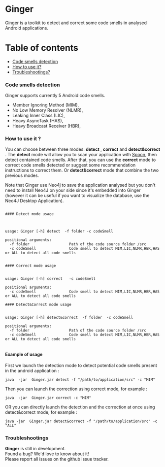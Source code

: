 # Ginger

Ginger is a toolkit to detect and correct  some code smells in analysed Android applications.

# Table of contents
*   [Code smells detection](#code_smells_detection)
*   [How to use it?](#how_to_use_it)
*   [Troubleshootings?](#troubleshootings)


### <a name="code_smells_detection"></a>Code smells detection

Ginger supports currently 5 Android code smells.


* Member Ignoring Method (MIM),
* No Low Memory Resolver (NLMR),
* Leaking Inner Class (LIC),
* Heavy AsyncTask (HAS),
* Heavy Broadcast Receiver (HBR),


### <a name="hoz_to_use_it"></a>How to use it ?



You can choose between three modes: **detect** , **correct** and  **detect&correct** .
The **detect** mode will allow you to scan your  application with [Spoon](https://github.com/INRIA/spoon), then detect contained code smells.
After that, you can use the **correct** mode to correct code smells detected or suggest some recommendation instructions to correct them. Or **detect&correct** mode that combine the two previous modes.

Note that Ginger use Neo4j to save the application analysed but you don't need to install Neo4J on your side since it's embedded into Ginger (however it can be useful if you want to visualize the database, use the Neo4J Desktop Application).
```

#### Detect mode usage



usage: Ginger [-h] detect  -f folder -c codeSmell 

positional arguments:
  -f folder                  Path of the code source folder /src
  -c codeSmell               Code smell to detect MIM,LIC,NLMR,HBR,HAS or ALL to detect all code smells 
```

```

#### Correct mode usage


usage: Ginger [-h] correct   -c codeSmell 

positional arguments:
  -c codeSmell               Code smell to detect MIM,LIC,NLMR,HBR,HAS or ALL to detect all code smells 

```
```
#### Detect&Correct mode usage


usage: Ginger [-h] detect&correct  -f folder  -c codeSmell 

positional arguments:
  -f folder                  Path of the code source folder /src
  -c codeSmell               Code smell to detect MIM,LIC,NLMR,HBR,HAS or ALL to detect all code smells 


```
#### Example of usage

First we launch the detection mode to detect potential code smells present in the android application  :

```
java  -jar  Ginger.jar detect -f "/path/to/application/src" -c "MIM" 
```

Then you can launch the correction  using correct mode, for example :
```
java  -jar  Ginger.jar correct -c "MIM" 
```

OR  you can directly  launch the detection and the correction at once  using detect&correct mode, for example :
```
java -jar  Ginger.jar detect&correct -f "/path/to/application/src" -c "ALL" 
```

### <a name="troubleshootings"></a>Troubleshootings

**Ginger** is still in development.  
Found a bug? We'd love to know about it!  
Please report all issues on the github issue tracker.

